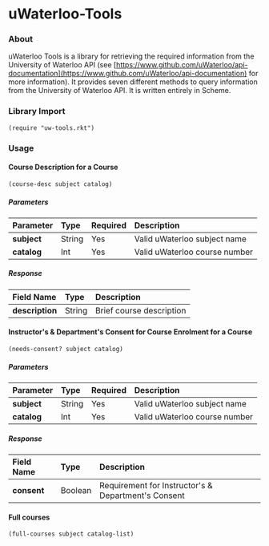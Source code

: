 # uWaterloo-Tools
### About
uWaterloo Tools is a library for retrieving the required information from the University of Waterloo API (see [https://www.github.com/uWaterloo/api-documentation](https://www.github.com/uWaterloo/api-documentation) for more information). It provides seven different methods to query information from the University of Waterloo API. It is written entirely in Scheme.

### Library Import
```Racket
(require "uw-tools.rkt")
```

### Usage
#### Course Description for a Course
```Racket
(course-desc subject catalog)
```
##### Parameters
| Parameter    | Type    | Required   | Description                               |
|:-------------|:--------|:-----------|:------------------------------------------|
|**subject**   | String  | Yes        | Valid uWaterloo subject name              |
|**catalog**   | Int     | Yes        | Valid uWaterloo course number             |
##### Response
| Field Name     | Type    | Description                 |
|:---------------|:--------|:----------------------------|
|**description** | String  | Brief course description    |

#### Instructor's & Department's Consent for Course Enrolment for a Course
```Racket
(needs-consent? subject catalog)
```
##### Parameters
| Parameter    | Type    | Required   | Description                               |
|:-------------|:--------|:-----------|:------------------------------------------|
|**subject**   | String  | Yes        | Valid uWaterloo subject name              |
|**catalog**   | Int     | Yes        | Valid uWaterloo course number             |
##### Response
| Field Name     | Type    | Description                                           |
|:---------------|:--------|:------------------------------------------------------|
|**consent**     | Boolean | Requirement for Instructor's & Department's Consent   |

#### Full courses 
```Racket
(full-courses subject catalog-list)
```
